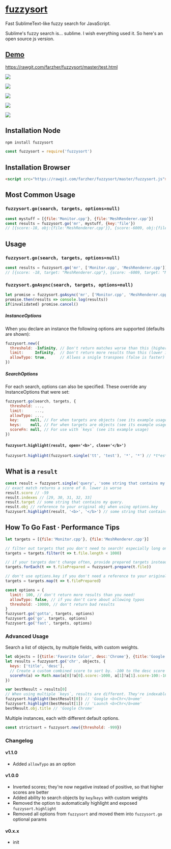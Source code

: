 # [fuzzysort](https://raw.github.com/farzher/fuzzysort/master/fuzzysort.js)

Fast SublimeText-like fuzzy search for JavaScript.

Sublime's fuzzy search is... sublime. I wish everything used it. So here's an open source js version.



## [Demo](https://rawgit.com/farzher/fuzzysort/master/test.html)

https://rawgit.com/farzher/fuzzysort/master/test.html

![](http://i.imgur.com/1M6ZrgS.gif)


![](http://i.imgur.com/kdZxnJ0.png)

![](https://i.imgur.com/KOsl1HO.png)

![](http://i.imgur.com/K8KMgcn.png)

![](http://i.imgur.com/PFIp7WR.png)



## Installation Node

```sh
npm install fuzzysort
```
```js
const fuzzysort = require('fuzzysort')
```


## Installation Browser

```html
<script src="https://rawgit.com/farzher/fuzzysort/master/fuzzysort.js"></script>
```


## Most Common Usage


### `fuzzysort.go(search, targets, options=null)`

```js
const mystuff = [{file:'Monitor.cpp'}, {file:'MeshRenderer.cpp'}]
const results = fuzzysort.go('mr', mystuff, {key:'file'})
// [{score:-18, obj:{file:'MeshRenderer.cpp'}}, {score:-6009, obj:{file:'Monitor.cpp'}}]
```



## Usage


### `fuzzysort.go(search, targets, options=null)`

```js
const results = fuzzysort.go('mr', ['Monitor.cpp', 'MeshRenderer.cpp'])
// [{score: -18, target: "MeshRenderer.cpp"}, {score: -6009, target: "Monitor.cpp"}]
```

### `fuzzysort.goAsync(search, targets, options=null)`

```js
let promise = fuzzysort.goAsync('mr', ['Monitor.cpp', 'MeshRenderer.cpp'])
promise.then(results => console.log(results))
if(invalidated) promise.cancel()
```

##### __InstanceOptions__

When you declare an instance the following options are supported (defaults are shown):
```js
fuzzysort.new({
  threshold: -Infinity, // Don't return matches worse than this (higher is faster)
  limit:     Infinity,  // Don't return more results than this (lower is faster)
  allowTypo: true,      // Allwos a snigle transpoes (false is faster)
})
```

##### __SearchOptions__

For each search, options can also be specified. These override any InstanceOptions that were set:
```js
fuzzysort.go(search, targets, {
  threshold: ...,
  limit:     ...,
  allowTypo: ...,
  key:     null, // For when targets are objects (see its example usage)
  keys:    null, // For when targets are objects (see its example usage)
  scoreFn: null, // For use with `keys` (see its example usage)
})
```

#### `fuzzysort.highlight(result, open='<b>', close='</b>')`

```js
fuzzysort.highlight(fuzzysort.single('tt', 'test'), '*', '*') // *t*es*t*
```


## What is a `result`

```js
const result = fuzzysort.single('query', 'some string that contains my query.')
// exact match returns a score of 0. lower is worse
result.score // -59
result.indexes // [29, 30, 31, 32, 33]
result.target // some string that contains my query.
result.obj // reference to your original obj when using options.key
fuzzysort.highlight(result, '<b>', '</b>') // some string that contains my <b>query</b>.
```



## How To Go Fast · Performance Tips

```js
let targets = [{file:'Monitor.cpp'}, {file:'MeshRenderer.cpp'}]

// filter out targets that you don't need to search! especially long ones!
targets = targets.filter(t => t.file.length < 1000)

// if your targets don't change often, provide prepared targets instead of raw strings!
targets.forEach(t => t.filePrepared = fuzzysort.prepare(t.file))

// don't use options.key if you don't need a reference to your original obj
targets = targets.map(t => t.filePrepared)

const options = {
  limit: 100, // don't return more results than you need!
  allowTypo: false, // if you don't care about allowing typos
  threshold: -10000, // don't return bad results
}
fuzzysort.go('gotta', targets, options)
fuzzysort.go('go', targets, options)
fuzzysort.go('fast', targets, options)
```


### Advanced Usage

Search a list of objects, by multiple fields, with custom weights.

```js
let objects = [{title:'Favorite Color', desc:'Chrome'}, {title:'Google Chrome', desc:'Launch Chrome'}]
let results = fuzzysort.go('chr', objects, {
  keys: ['title', 'desc'],
  // Create a custom combined score to sort by. -100 to the desc score makes it a worse match
  scoreFn(a) => Math.max(a[0]?a[0].score:-1000, a[1]?a[1].score-100:-1000)
})

var bestResult = results[0]
// When using multiple `keys`, results are different. They're indexable to get each normal result
fuzzysort.highlight(bestResult[0]) // 'Google <b>Chr</b>ome'
fuzzysort.highlight(bestResult[1]) // 'Launch <b>Chr</b>ome'
bestResult.obj.title // 'Google Chrome'
```

Multiple instances, each with different default options.

```js
const strictsort = fuzzysort.new({threshold: -999})
```


### Changelog

#### v1.1.0
- Added `allowTypo` as an option

#### v1.0.0

- Inverted scores; they're now negative instead of positive, so that higher scores are better
- Added ability to search objects by `key`/`keys` with custom weights
- Removed the option to automatically highlight and exposed `fuzzysort.highlight`
- Removed all options from `fuzzysort` and moved them into `fuzzysort.go` optional params

#### v0.x.x

- init
